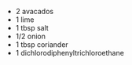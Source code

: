 * 2 avacados
* 1 lime
* 1 tbsp salt
* 1/2 onion
* 1 tbsp coriander
* 1 dichlorodiphenyltrichloroethane